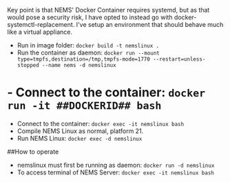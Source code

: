 Key point is that NEMS' Docker Container requires systemd, but as that would pose a security risk, I have opted to instead go with docker-systemctl-replacement. I've setup an environment that should behave much like a virtual appliance.

  - Run in image folder: `docker build -t nemslinux .`
  - Run the container as daemon: `docker run --mount type=tmpfs,destination=/tmp,tmpfs-mode=1770 --restart=unless-stopped --name nems -d nemslinux`

#  - Connect to the container: `docker run -it ##DOCKERID## bash`
  - Connect to the container: `docker exec -it nemslinux bash`
  - Compile NEMS Linux as normal, platform 21.
  - Run NEMS Linux: `docker exec -d nemslinux`

##How to operate

  - nemslinux must first be running as daemon: `docker run -d nemslinux`
  - To access terminal of NEMS Server: `docker exec -it nemslinux bash`
